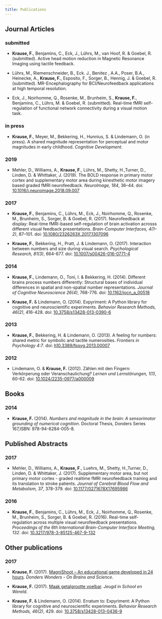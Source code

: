 ```yaml
---
title: Publications
---
```


## Journal Articles

### submitted
* **Krause, F.**, Benjamins, C., Eck, J., Lührs, M., van Hoof, R. & Goebel, R.
(submitted). Active head motion reduction in Magnetic Resonance Imaging using
tactile feedback.

* Lührs, M., Riemenschneider, B., Eck. J., Benitez , A.A., Poser, B.A.,
Heinecke, A., **Krause, F.**, Esposito, F., Sorger, B., Hennig, J. & Goebel,
R. (submitted). MR-Encephalography for BCI/Neurofeedback applications at high
temporal resolution.

* Eck, J., Noirhomme, Q., Rosenke, M., Brunheim, S., **Krause, F.**, Benjamins,
C., Lührs, M. & Goebel, R. (submitted). Real-time fMRI self-regulation of
functional network connectivity during a visual motion task.

### in press
* **Krause, F.**, Meyer, M., Bekkering, H., Hunnius, S. & Lindemann, O. (in
press). A shared magnitude representation for perceptual and motor magnitudes
in early childhood. _Cognitive Development_.

### 2019
* Mehler, D., Williams, A., **Krause, F**., Lührs, M., Shetty, H.,Turner, D.,
Linden, D. & Whittaker, J. (2019). The BOLD response in primary motor cortex
and supplementary motor area during kinesthetic motor imagery based graded
fMRI neurofeedback. _NeuroImage, 184_, 36–44.
doi: [10.1016/j.neuroimage.2018.09.007](https://doi.org/10.1016/j.neuroimage.2018.09.007)

### 2017
* **Krause, F.**, Benjamins, C., Lührs, M., Eck, J., Noirhomme, Q., Rosenke,
M., Brunheim, S., Sorger, B. & Goebel, R. (2017). Neurofeedback at display:
Real-time fMRI-based self-regulation of brain activation acrosss different
visual feedback presentations. _Brain-Computer Interfaces, 4(1–2)_, 87–101.
doi: [10.1080/2326263X.2017.1307096](https://doi.org/10.1080/2326263X.2017.1307096)

* **Krause, F.**, Bekkering, H., Pratt, J. & Lindemann, O. (2017). Interaction
between numbers and size during visual search. _Psychological Research,
81(3)_, 664-677.
doi: [10.1007/s00426-016-0771-4](https://doi.org/10.1007/s00426-016-0771-4)

### 2014
* **Krause, F.**, Lindemann, O., Toni, I. & Bekkering, H. (2014). Different
brains process numbers differently: Structural bases of individual
differences in spatial and non-spatial number representations. _Journal of
Cognitive Neuroscience 26(4)_, 768-776.
doi: [10.1162/jocn_a_00518](https://doi.org/10.1162/jocn_a_00518)

* **Krause, F.** & Lindemann, O. (2014). Expyriment: A Python library for
cognitive and neuroscientific experiments. _Behavior Research Methods,
46(2)_, 416-428.
doi: [10.3758/s13428-013-0390-6](https://doi.org/10.3758/s13428-013-0390-6])

### 2013
* **Krause, F.**, Bekkering, H. & Lindemann, O. (2013). A feeling for numbers:
shared metric for symbolic and tactile numerosities. _Frontiers in Psychology
4:7_.
doi: [h10.3389/fpsyg.2013.00007](https://doi.org/10.3389/fpsyg.2013.00007)

### 2012
* Lindemann, O. & **Krause, F.** (2012). Zählen mit den Fingern: Verkörperung
oder Veranschaulichung? _Lernen und Lernstörungen, 1(1)_, 60-62.
doi: [10.1024/2235-0977/a000009](https://doi.org/10.1024/2235-0977/a000009)

## Books
### 2014
* **Krause, F.** (2014). _Numbers and magnitude in the brain: A sensorimotor
grounding of numerical cognition_. Doctoral Thesis, Donders Series 167,ISBN:
978-94-6284-005-8.

## Published Abstracts
### 2017
* Mehler, D., Williams, A., **Krause, F**., Luehrs, M., Shetty, H.,Turner, D.,
Linden, D. & Whittaker, J. (2017). Supplementary motor area, but not primary
motor cortex - graded realtime fMRI neurofeedback training and its
translation to stroke patients. _Journal of Cerebral Blood Flow and
Metabolism, 37_, 378-379.
doi: [10.1177/0271678X17695986](https://doi.org/10.1177/0271678X17695986)

### 2016
* **Krause, F.**, Benjamins, C., Lührs, M., Eck, J., Noirhomme, Q., Rosenke,
M., Brunheim, S., Sorger, B. & Goebel, R. (2016). Real-time self-regulation
across multiple visual neurofeedback presentations. _Proceedings of the 6th
International Brain-Computer Interface Meeting, 132_.
doi: [10.3217/978-3-85125-467-9-132](https://doi.org/10.3217/978-3-85125-467-9-132)

## Other publications
### 2017
* **Krause, F.** (2017). [MagniShoot – An educational game developed in 24
hours](http://blog.donders.ru.nl/?p=7327&lang=en&). _Donders Wonders - On Brains and Science_.

* **Krause, F.** (2017). [Maak getalgrootte voelbar](http://jsw-online.nl/2017/01/09/maak-getalgrootte-voelbaar/).
_Jeugd in School en Wereld_.

* **Krause, F.** & Lindemann, O. (2014). Erratum to: Expyriment: A Python
library for cognitive and neuroscientific experiments. _Behavior Research
Methods, 46(2)_, 429.
doi: [10.3758/s13428-013-0436-9](https://doi.org/10.3758/s13428-013-0436-9)
